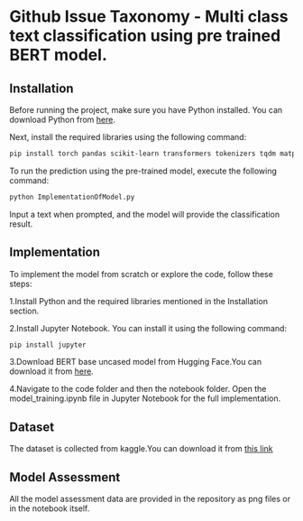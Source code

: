 # Github Issue Taxonomy - Multi class text classification using pre trained BERT model.

## Installation

Before running the project, make sure you have Python installed. You can download Python from [here](https://www.python.org/downloads/).

Next, install the required libraries using the following command:
```bash
pip install torch pandas scikit-learn transformers tokenizers tqdm matplotlib seaborn
```

To run the prediction using the pre-trained model, execute the following command:
```bash
python ImplementationOfModel.py
```
Input a text when prompted, and the model will provide the classification result.

## Implementation

To implement the model from scratch or explore the code, follow these steps:

1.Install Python and the required libraries mentioned in the Installation section.

2.Install Jupyter Notebook. You can install it using the following command:
```bash
pip install jupyter
```
3.Download BERT base uncased model from Hugging Face.You can download it from [here](https://huggingface.co/bert-base-uncased).

4.Navigate to the code folder and then the notebook folder. Open the model_training.ipynb file in Jupyter Notebook for the full implementation.

## Dataset

The dataset is collected from kaggle.You can download it from [this link](https://www.kaggle.com/datasets/anmolkumar/github-bugs-prediction/data?select=embold_train_extra.json)

## Model Assessment

All the model assessment data are provided in the repository as png files or in the notebook itself.



